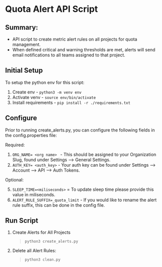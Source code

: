 # Quota Alert API Script

## Summary:

- API script to create metric alert rules on all projects for quota management.
- When defined critical and warning thresholds are met, alerts will send email notifications to all teams assigned to that project.

## Initial Setup

To setup the python env for this script:

1. Create env - ```python3 -m venv env```
2. Activate venv - ```source env/bin/activate```
3. Install requirements - ```pip install -r ./requirements.txt```

## Configure

Prior to running create_alerts.py, you can configure the following fields in the config.properties file:


Required:

1. `ORG_NAME= <org name> ` - This should be assigned to your Organization Slug, found under Settings --> General Settings.
3. `AUTH_KEY= <auth_key>` - Your auth key can be found under Settings --> Account --> API --> Auth Tokens.

Optional:

5. `SLEEP_TIME=<miliseconds>` = To update sleep time please provide this value in miliseconds.
6. `ALERT_RULE_SUFFIX=_quota_limit` - If you would like to rename the alert rule suffix, this can be done in the config file. 


## Run Script 

1. Create Alerts for All Projects

    > ```python3 create_alerts.py```

2. Delete all Alert Rules:

    > ```python3 clean.py```
